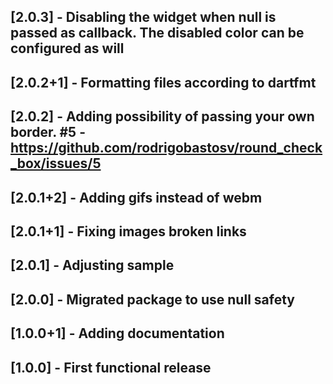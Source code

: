 ## [2.0.3] - Disabling the widget when null is passed as callback. The disabled color can be configured as will

## [2.0.2+1] - Formatting files according to dartfmt

## [2.0.2] - Adding possibility of passing your own border. #5 - https://github.com/rodrigobastosv/round_check_box/issues/5

## [2.0.1+2] - Adding gifs instead of webm

## [2.0.1+1] - Fixing images broken links

## [2.0.1] - Adjusting sample

## [2.0.0] - Migrated package to use null safety

## [1.0.0+1] - Adding documentation

## [1.0.0] - First functional release
